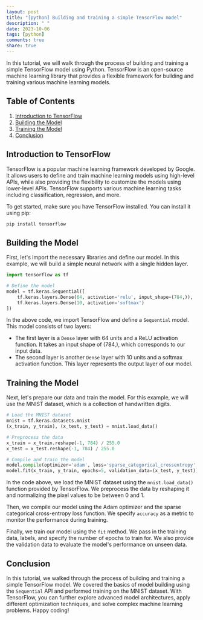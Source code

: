 ```yaml
---
layout: post
title: "[python] Building and training a simple TensorFlow model"
description: " "
date: 2023-10-06
tags: [python]
comments: true
share: true
---
```


In this tutorial, we will walk through the process of building and training a simple TensorFlow model using Python. TensorFlow is an open-source machine learning library that provides a flexible framework for building and training various machine learning models.

## Table of Contents
1. [Introduction to TensorFlow](#introduction-to-tensorflow)
2. [Building the Model](#building-the-model)
3. [Training the Model](#training-the-model)
4. [Conclusion](#conclusion)

## Introduction to TensorFlow

TensorFlow is a popular machine learning framework developed by Google. It allows users to define and train machine learning models using high-level APIs, while also providing the flexibility to customize the models using lower-level APIs. TensorFlow supports various machine learning tasks including classification, regression, and more.

To get started, make sure you have TensorFlow installed. You can install it using pip:

```python
pip install tensorflow
```

## Building the Model

First, let's import the necessary libraries and define our model. In this example, we will build a simple neural network with a single hidden layer.

```python
import tensorflow as tf

# Define the model
model = tf.keras.Sequential([
    tf.keras.layers.Dense(64, activation='relu', input_shape=(784,)),
    tf.keras.layers.Dense(10, activation='softmax')
])
```

In the above code, we import TensorFlow and define a `Sequential` model. This model consists of two layers:

- The first layer is a `Dense` layer with 64 units and a ReLU activation function. It takes an input shape of (784,), which corresponds to our input data.
- The second layer is another `Dense` layer with 10 units and a softmax activation function. This layer represents the output layer of our model.

## Training the Model

Next, let's prepare our data and train the model. For this example, we will use the MNIST dataset, which is a collection of handwritten digits.

```python
# Load the MNIST dataset
mnist = tf.keras.datasets.mnist
(x_train, y_train), (x_test, y_test) = mnist.load_data()

# Preprocess the data
x_train = x_train.reshape(-1, 784) / 255.0
x_test = x_test.reshape(-1, 784) / 255.0

# Compile and train the model
model.compile(optimizer='adam', loss='sparse_categorical_crossentropy', metrics=['accuracy'])
model.fit(x_train, y_train, epochs=5, validation_data=(x_test, y_test))
```

In the code above, we load the MNIST dataset using the `mnist.load_data()` function provided by TensorFlow. We preprocess the data by reshaping it and normalizing the pixel values to be between 0 and 1.

Then, we compile our model using the Adam optimizer and the sparse categorical cross-entropy loss function. We specify `accuracy` as a metric to monitor the performance during training.

Finally, we train our model using the `fit` method. We pass in the training data, labels, and specify the number of epochs to train for. We also provide the validation data to evaluate the model's performance on unseen data.

## Conclusion

In this tutorial, we walked through the process of building and training a simple TensorFlow model. We covered the basics of model building using the `Sequential` API and performed training on the MNIST dataset. With TensorFlow, you can further explore advanced model architectures, apply different optimization techniques, and solve complex machine learning problems. Happy coding!